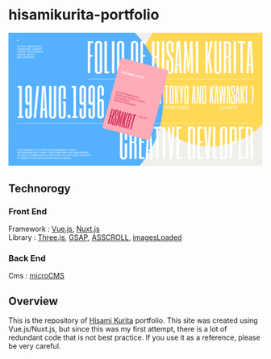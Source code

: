 # hisamikurita-portfolio

![](./static//images//ogp.jpg)

## Technorogy

### Front End
Framework : [Vue.js](https://jp.vuejs.org/index.html), [Nuxt.js](https://nuxtjs.org/)<br>
Library : [Three.js](https://threejs.org/), [GSAP](https://greensock.com/gsap/), [ASSCROLL](https://github.com/ashthornton/asscroll), [imagesLoaded](https://imagesloaded.desandro.com/)

### Back End
Cms : [microCMS](https://microcms.io/)

## Overview

This is the repository of [Hisami Kurita](https://hsmkrt1996.com/) portfolio. This site was created using Vue.js/Nuxt.js, but since this was my first attempt, there is a lot of redundant code that is not best practice. If you use it as a reference, please be very careful.
